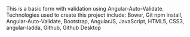 This is a basic form with validation using Angular-Auto-Validate.
Technologies used to create this project include: Bower, Git npm install, Angular-Auto-Validate, Bootstrap, AngularJS, JavaScript, HTML5, CSS3, angular-ladda, Github, Github Desktop
